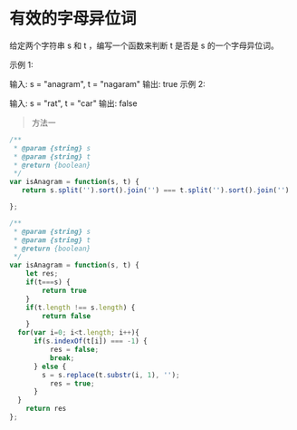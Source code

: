 # 有效的字母异位词

给定两个字符串 s 和 t ，编写一个函数来判断 t 是否是 s 的一个字母异位词。

示例 1:

输入: s = "anagram", t = "nagaram"
输出: true
示例 2:

输入: s = "rat", t = "car"
输出: false
> 方法一
```javascript
/**
 * @param {string} s
 * @param {string} t
 * @return {boolean}
 */
var isAnagram = function(s, t) {
   return s.split('').sort().join('') === t.split('').sort().join('')

};
```
```javascript
/**
 * @param {string} s
 * @param {string} t
 * @return {boolean}
 */
var isAnagram = function(s, t) {
    let res;
    if(t===s) {
        return true
    }
    if(t.length !== s.length) {
        return false
    }
  for(var i=0; i<t.length; i++){
      if(s.indexOf(t[i]) === -1) {
          res = false;
          break;
      } else {
        s = s.replace(t.substr(i, 1), '');
          res = true;
      }
  }
    return res
};
```
